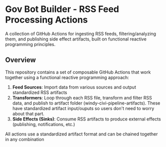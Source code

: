# Gov Bot Builder - RSS Feed Processing Actions

A collection of GitHub Actions for ingesting RSS feeds, filtering/analyzing them, and publishing side effect artifacts, built on functional reactive programming principles.

## Overview

This repository contains a set of composable GitHub Actions that work together using a functional reactive programming approach:

1. **Feed Sources**: Import data from various sources and output standardized RSS artifacts
2. **Transformers**: Loop through each RSS file, transform and filter RSS data, and publish to artifact folder (windy-civi-pipeline-artifacts). These have standardized artifact input/ouputs so users don't need to worry about that part.
3. **Side Effects (Sinks)**: Consume RSS artifacts to produce external effects (publishing, notifications, etc.)

All actions use a standardized artifact format and can be chained together in any combination